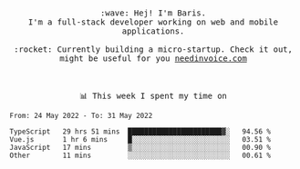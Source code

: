<p align="center">
  <br><br>
  <samp>
    :wave: Hej! I'm Baris.
    <br>I'm a full-stack developer working on web and mobile applications.
       <br><br>:rocket: Currently building a micro-startup. Check it out, might be useful for you <a href="https://needinvoice.com/" target="_blank">needinvoice.com</a>

  </samp>
 <br><br><br>
</p>
<p align=center><samp>📊  This week I spent my time on</samp></p>


<!--START_SECTION:waka-->

```text
From: 24 May 2022 - To: 31 May 2022

TypeScript   29 hrs 51 mins  ███████████████████████▓░   94.56 %
Vue.js       1 hr 6 mins     █░░░░░░░░░░░░░░░░░░░░░░░░   03.51 %
JavaScript   17 mins         ▒░░░░░░░░░░░░░░░░░░░░░░░░   00.90 %
Other        11 mins         ░░░░░░░░░░░░░░░░░░░░░░░░░   00.61 %
```

<!--END_SECTION:waka-->


